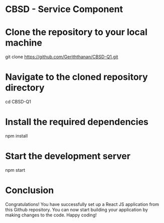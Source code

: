 # CBSD - Service Component

# Clone the repository to your local machine
git clone https://github.com/Geriththanan/CBSD-Q1.git

# Navigate to the cloned repository directory
cd CBSD-Q1

# Install the required dependencies
npm install

# Start the development server
npm start

# Conclusion
Congratulations! You have successfully set up a React JS application from this Github repository. You can now start building your application by making changes to the code. Happy coding!